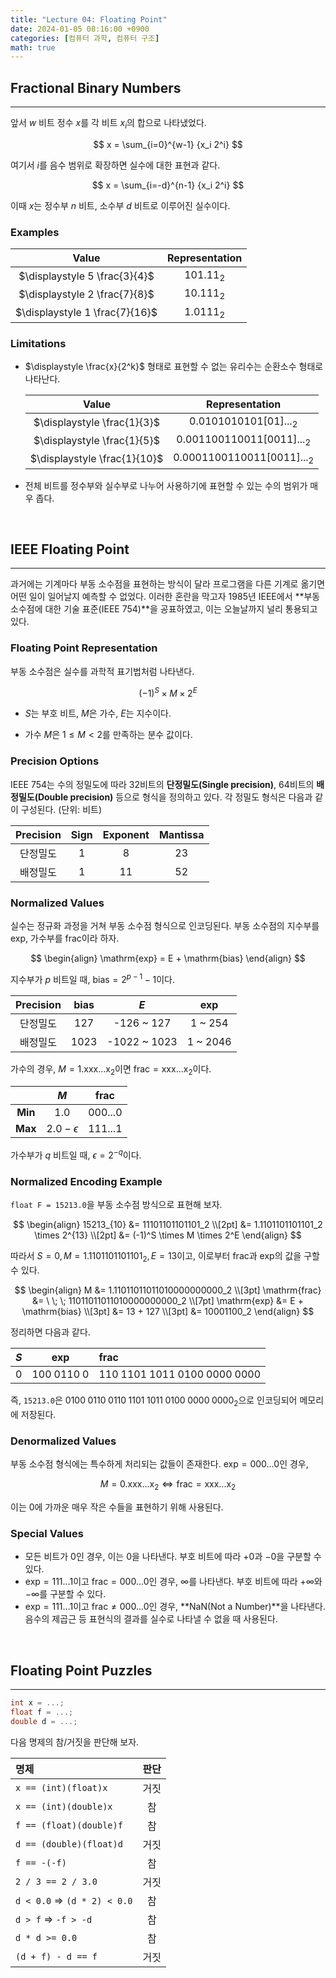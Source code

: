 ```yaml
---
title: "Lecture 04: Floating Point"
date: 2024-01-05 08:16:00 +0900
categories: [컴퓨터 과학, 컴퓨터 구조]
math: true
---
```


## Fractional Binary Numbers

---

앞서 $w$ 비트 정수 $x$를 각 비트 $x_i$의 합으로 나타냈었다.

$$
x = \sum_{i=0}^{w-1} {x_i 2^i}
$$

여기서 $i$를 음수 범위로 확장하면 실수에 대한 표현과 같다.

$$
x = \sum_{i=-d}^{n-1} {x_i 2^i}
$$

이때 $x$는 정수부 $n$ 비트, 소수부 $d$ 비트로 이루어진 실수이다.

### Examples

|             Value              | Representation |
| :----------------------------: | :------------: |
| $\displaystyle 5 \frac{3}{4}$  |   $101.11_2$   |
| $\displaystyle 2 \frac{7}{8}$  |   $10.111_2$   |
| $\displaystyle 1 \frac{7}{16}$ |   $1.0111_2$   |

### Limitations

- $\displaystyle \frac{x}{2^k}$ 형태로 표현할 수 없는 유리수는 순환소수 형태로 나타난다.

  |            Value             |        Representation        |
  | :--------------------------: | :--------------------------: |
  | $\displaystyle \frac{1}{3}$  |   $0.0101010101[01]..._2$    |
  | $\displaystyle \frac{1}{5}$  | $0.001100110011[0011]..._2$  |
  | $\displaystyle \frac{1}{10}$ | $0.0001100110011[0011]..._2$ |

- 전체 비트를 정수부와 실수부로 나누어 사용하기에 표현할 수 있는 수의 범위가 매우 좁다.

<br>

## IEEE Floating Point

---

과거에는 기계마다 부동 소수점을 표현하는 방식이 달라 프로그램을 다른 기계로 옮기면 어떤 일이 일어날지 예측할 수 없었다. 이러한 혼란을 막고자 1985년 IEEE에서 **부동 소수점에 대한 기술 표준(IEEE 754)**을 공표하였고, 이는 오늘날까지 널리 통용되고 있다.

### Floating Point Representation

부동 소수점은 실수를 과학적 표기법처럼 나타낸다.

$$
(-1)^S \times M \times 2^E
$$

- $S$는 부호 비트, $M$은 가수, $E$는 지수이다.

- 가수 $M$은 $1 \leq M < 2$를 만족하는 분수 값이다.

### Precision Options

IEEE 754는 수의 정밀도에 따라 32비트의 **단정밀도(Single precision)**, 64비트의 **배정밀도(Double precision)** 등으로 형식을 정의하고 있다. 각 정밀도 형식은 다음과 같이 구성된다. (단위: 비트)

| Precision | Sign | Exponent | Mantissa |
| :-------: | :--: | :------: | :------: |
| 단정밀도  |  1   |    8     |    23    |
| 배정밀도  |  1   |    11    |    52    |

### Normalized Values

실수는 정규화 과정을 거쳐 부동 소수점 형식으로 인코딩된다. 부동 소수점의 지수부를 $\mathrm{exp}$, 가수부를 $\mathrm{frac}$이라 하자.

$$
\begin{align}
\mathrm{exp} = E + \mathrm{bias}
\end{align}
$$

지수부가 $p$ 비트일 때, $\mathrm{bias} = 2^{p-1} - 1$이다.

| Precision | $\mathrm{bias}$ |     $E$      | $\mathrm{exp}$ |
| :-------: | :-------------: | :----------: | :------------: |
| 단정밀도  |       127       |  -126 ~ 127  |    1 ~ 254     |
| 배정밀도  |      1023       | -1022 ~ 1023 |    1 ~ 2046    |

가수의 경우, $M = 1.\mathrm{xxx...x}_2$이면 $\mathrm{frac} = \mathrm{xxx...x}_2$이다.

|         |       $M$        | $\mathrm{frac}$ |
| :-----: | :--------------: | :-------------: |
| **Min** |      $1.0$       |    $000...0$    |
| **Max** | $2.0 - \epsilon$ |    $111...1$    |

가수부가 $q$ 비트일 때, $\epsilon = 2^{-q}$이다.

### Normalized Encoding Example

`float F = 15213.0`을 부동 소수점 방식으로 표현해 보자.

$$
\begin{align}
15213_{10} &= 11101101101101_2 \\[2pt]
&= 1.1101101101101_2 \times 2^{13} \\[2pt]
&= (-1)^S \times M \times 2^E
\end{align}
$$

따라서 $S = 0, \, M = 1.1101101101101_2, \, E = 13$이고, 이로부터 $\mathrm{frac}$과 $\mathrm{exp}$의 값을 구할 수 있다.

$$
\begin{align}
M &= 1.11011011011010000000000_2 \\[3pt]
\mathrm{frac} &= \ \; \; 11011011011010000000000_2 \\[7pt]
\mathrm{exp} &= E + \mathrm{bias} \\[3pt]
&= 13 + 127 \\[3pt]
&= 10001100_2
\end{align}
$$

정리하면 다음과 같다.

| $S$ |   $\mathrm{exp}$   | $\mathrm{frac}$                               |
| --: | :----------------: | :-------------------------------------------- |
| $0$ | $100 \; 0110 \; 0$ | $110 \; 1101 \; 1011 \; 0100 \; 0000 \; 0000$ |

즉, `15213.0`은 $0100 \; 0110 \; 0110 \; 1101 \; 1011 \; 0100 \; 0000 \;0000_2$으로 인코딩되어 메모리에 저장된다.

### Denormalized Values

부동 소수점 형식에는 특수하게 처리되는 값들이 존재한다. $\mathrm{exp} = 000...0$인 경우,

$$
M = 0.\mathrm{xxx...x}_2 \iff \mathrm{frac} = \mathrm{xxx...x}_2
$$

이는 $0$에 가까운 매우 작은 수들을 표현하기 위해 사용된다.

### Special Values

- 모든 비트가 $0$인 경우, 이는 $0$을 나타낸다. 부호 비트에 따라 $+0$과 $-0$을 구분할 수 있다.
- $\mathrm{exp} = 111...1$이고 $\mathrm{frac} = 000...0$인 경우, $\infty$를 나타낸다. 부호 비트에 따라 $+\infty$와 $-\infty$를 구분할 수 있다.
- $\mathrm{exp} = 111...1$이고 $\mathrm{frac} \neq 000...0$인 경우, **NaN(Not a Number)**을 나타낸다. 음수의 제곱근 등 표현식의 결과를 실수로 나타낼 수 없을 때 사용된다.

<br>

## Floating Point Puzzles

---

```c
int x = ...;
float f = ...;
double d = ...;
```

다음 명제의 참/거짓을 판단해 보자.

| 명제                                    | 판단 |
| :-------------------------------------- | :--: |
| `x == (int)(float)x`                    | 거짓 |
| `x == (int)(double)x`                   |  참  |
| `f == (float)(double)f`                 |  참  |
| `d == (double)(float)d`                 | 거짓 |
| `f == -(-f)`                            |  참  |
| `2 / 3 == 2 / 3.0`                      | 거짓 |
| `d < 0.0` $\Rightarrow$ `(d * 2) < 0.0` |  참  |
| `d > f` $\Rightarrow$ `-f > -d`         |  참  |
| `d * d >= 0.0`                          |  참  |
| `(d + f) - d == f`                      | 거짓 |
